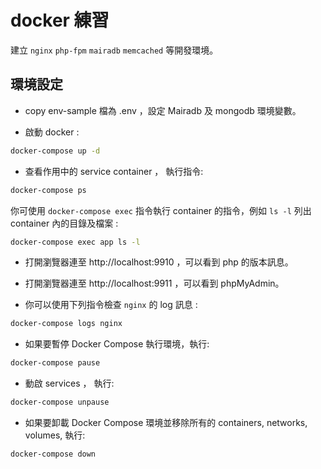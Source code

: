 # docker 練習

建立 `nginx` `php-fpm` `mairadb` `memcached` 等開發環境。

## 環境設定

- copy env-sample 檔為 .env ，設定 Mairadb 及 mongodb 環境變數。


- 啟動 docker :

```bash
docker-compose up -d
```

- 查看作用中的 service container ， 執行指令:

```bash
docker-compose ps
```

你可使用 `docker-compose exec` 指令執行 container 的指令，例如 `ls -l` 列出 container 內的目錄及檔案 :

```bash
docker-compose exec app ls -l
```

- 打開瀏覽器連至 http://localhost:9910 ，可以看到 php 的版本訊息。

- 打開瀏覽器連至 http://localhost:9911 ，可以看到 phpMyAdmin。

- 你可以使用下列指令檢查 `nginx` 的 log 訊息 :

```bash
docker-compose logs nginx
```

- 如果要暫停  Docker Compose 執行環境，執行:

```bash
docker-compose pause
```

- 動啟 services ， 執行:

```bash
docker-compose unpause
```

- 如果要卸載 Docker Compose 環境並移除所有的 containers, networks, volumes, 執行:

```bash
docker-compose down
```
